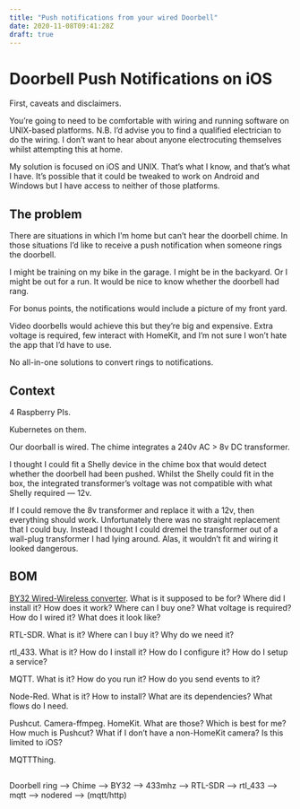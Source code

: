 ```yaml
---
title: "Push notifications from your wired Doorbell"
date: 2020-11-08T09:41:28Z
draft: true
---
```


# Doorbell Push Notifications on iOS

First, caveats and disclaimers.

You’re going to need to be comfortable with wiring and running software on UNIX-based platforms. N.B. I’d advise you to find a qualified electrician to do the wiring. I don’t want to hear about anyone electrocuting themselves whilst attempting this at home.

My solution is focused on iOS and UNIX. That’s what I know, and that’s what I have. It’s possible that it could be tweaked to work on Android and Windows but I have access to neither of those platforms.

## The problem

There are situations in which I’m home but can’t hear the doorbell chime. In those situations I’d like to receive a push notification when someone rings the doorbell.

I might be training on my bike in the garage. I might be in the backyard. Or I might be out for a run. It would be nice to know whether the doorbell had rang. 

For bonus points, the notifications would include a picture of my front yard.

Video doorbells would achieve this but they’re big and expensive. Extra voltage is required, few interact with HomeKit, and I’m not sure I won’t hate the app that I’d have to use.

No all-in-one solutions to convert rings to notifications.

## Context

4 Raspberry PIs.

Kubernetes on them.

Our doorball is wired. The chime integrates a 240v AC > 8v DC transformer. 

I thought I could fit a Shelly device in the chime box that would detect whether the doorbell had been pushed. Whilst the Shelly could fit in the box, the integrated transformer’s voltage was not compatible with what Shelly required — 12v.

If I could remove the 8v transformer and replace it with a 12v, then everything should work. Unfortunately there was no straight replacement that I could buy. Instead I thought I could dremel the transformer out of a wall-plug transformer I had lying around. Alas, it wouldn’t fit and wiring it looked dangerous. 

## BOM

[BY32 Wired-Wireless converter](https://www.amazon.co.uk/Byron-BY32-Doorbell-Converter-wirefree/dp/B00O3CQT42/ref=sr_1_1?dchild=1&keywords=byron+doorbell+extender&qid=1604401184&sr=8-1). What is it supposed to be for? Where did I install it? How does it work? Where can I buy one? What voltage is required? How do I wired it? What does it look like?

RTL-SDR. What is it? Where can I buy it? Why do we need it?

rtl_433. What is it? How do I install it? How do I configure it?
How do I setup a service?

MQTT. What is it? How do you run it? How do you send events to it?

Node-Red. What is it? How to install? What are its dependencies? What flows do I need.

Pushcut. Camera-ffmpeg. HomeKit. What are those? Which is best for me? How much is Pushcut? What if I don’t have a non-HomeKit camera? Is this limited to iOS? 

MQTTThing.

##

Doorbell ring —-> Chime —-> BY32 —-> 433mhz —-> RTL-SDR —-> rtl_433 —-> mqtt —-> nodered —-> (mqtt/http)
